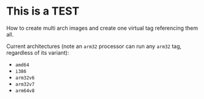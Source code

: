 # This is a TEST #
How to create multi arch images and create one virtual tag referencing them all.

Current architectures (note an `arm32` processor can run any `arm32` tag, regardless of its variant):
* `amd64`
* `i386`
* `arm32v6`
* `arm32v7`
* `arm64v8`
